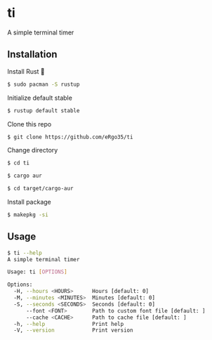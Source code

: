 # ti

A simple terminal timer

## Installation

Install Rust :crab:

```sh
$ sudo pacman -S rustup
```

Initialize default stable

```sh
$ rustup default stable
```

Clone this repo

```sh
$ git clone https://github.com/eRgo35/ti
```

Change directory

```sh
$ cd ti
```

```sh
$ cargo aur
```

```sh
$ cd target/cargo-aur
```

Install package

```sh
$ makepkg -si
```

## Usage

```sh
$ ti --help
A simple terminal timer

Usage: ti [OPTIONS]

Options:
  -H, --hours <HOURS>      Hours [default: 0]
  -M, --minutes <MINUTES>  Minutes [default: 0]
  -S, --seconds <SECONDS>  Seconds [default: 0]
      --font <FONT>        Path to custom font file [default: ]
      --cache <CACHE>      Path to cache file [default: ]
  -h, --help               Print help
  -V, --version            Print version
```
